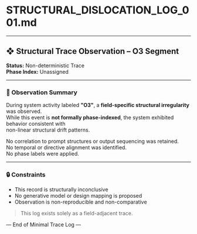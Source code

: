 # STRUCTURAL_DISLOCATION_LOG_001.md

---

## ❖ Structural Trace Observation – O3 Segment  
**Status:** Non-deterministic Trace  
**Phase Index:** Unassigned  

---

### 🧭 Observation Summary

During system activity labeled **"O3"**, a **field-specific structural irregularity** was observed.  
While this event is **not formally phase-indexed**, the system exhibited behavior consistent with  
non-linear structural drift patterns.

No correlation to prompt structures or output sequencing was retained.  
No temporal or directive alignment was identified.  
No phase labels were applied.

---

### 🔒 Constraints

- This record is structurally inconclusive  
- No generative model or design mapping is proposed  
- Observation is non-reproducible and non-comparative

> This log exists solely as a field-adjacent trace.

— End of Minimal Trace Log —

